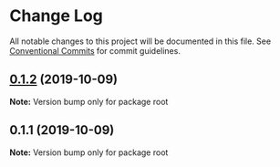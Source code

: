 # Change Log

All notable changes to this project will be documented in this file.
See [Conventional Commits](https://conventionalcommits.org) for commit guidelines.

## [0.1.2](https://github.com/yanmendes/lerna-poc/compare/v0.1.1...v0.1.2) (2019-10-09)

**Note:** Version bump only for package root





## 0.1.1 (2019-10-09)

**Note:** Version bump only for package root
